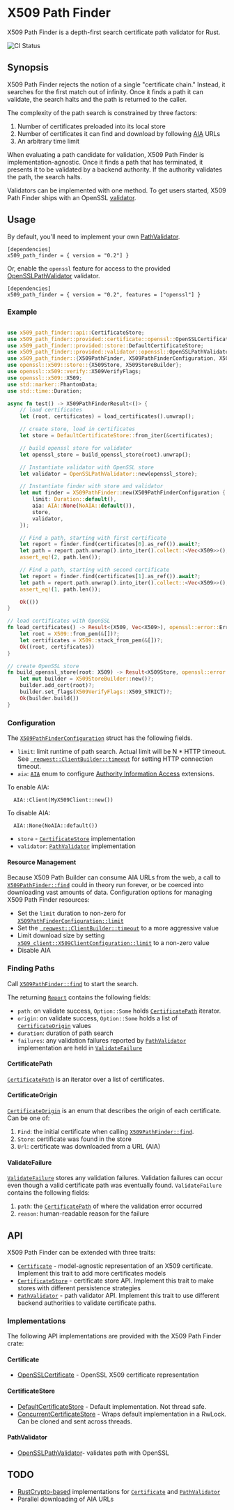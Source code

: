 # X509 Path Finder

X509 Path Finder is a depth-first search certificate path validator for Rust.

![CI Status](https://github.com/merlincinematic/x509-path-finder/actions/workflows/ci.yaml/badge.svg)

## Synopsis

X509 Path Finder rejects the notion of a single "certificate chain." Instead, it searches for the first match out of infinity. Once it finds a path it can validate, the search halts and the path is returned to the caller.

The complexity of the path search is constrained by three factors:

1. Number of certificates preloaded into its local store
2. Number of certificates it can find and download by following [AIA](https://datatracker.ietf.org/doc/html/rfc5280#section-4.2.2.1) URLs
3. An arbitrary time limit

When evaluating a path candidate for validation, X509 Path Finder is implementation-agnostic. Once it finds a path that has terminated, it presents it to be validated by a backend authority. If the authority validates the path, the search halts.

Validators can be implemented with one method. To get users started, X509 Path Finder ships with an OpenSSL [validator](crate::provided::validator::openssl::OpenSSLPathValidator).

## Usage

By default, you'll need to implement your own [PathValidator](crate::api::PathValidator).

````text
[dependencies]
x509_path_finder = { version = "0.2"] }
````

Or, enable the `openssl` feature for access to the provided [OpenSSLPathValidator](crate::provided::validator::openssl::OpenSSLPathValidator) validator.

````text
[dependencies]
x509_path_finder = { version = "0.2", features = ["openssl"] }
````


### Example

```` rust no_run

use x509_path_finder::api::CertificateStore;
use x509_path_finder::provided::certificate::openssl::OpenSSLCertificateIterator;
use x509_path_finder::provided::store::DefaultCertificateStore;
use x509_path_finder::provided::validator::openssl::OpenSSLPathValidator;
use x509_path_finder::{X509PathFinder, X509PathFinderConfiguration, X509PathFinderResult, AIA, NoAIA};
use openssl::x509::store::{X509Store, X509StoreBuilder};
use openssl::x509::verify::X509VerifyFlags;
use openssl::x509::X509;
use std::marker::PhantomData;
use std::time::Duration;

async fn test() -> X509PathFinderResult<()> {
    // load certificates
    let (root, certificates) = load_certificates().unwrap();

    // create store, load in certificates
    let store = DefaultCertificateStore::from_iter(&certificates);

    // build openssl store for validator
    let openssl_store = build_openssl_store(root).unwrap();

    // Instantiate validator with OpenSSL store
    let validator = OpenSSLPathValidator::new(openssl_store);

    // Instantiate finder with store and validator
    let mut finder = X509PathFinder::new(X509PathFinderConfiguration {
        limit: Duration::default(),
        aia: AIA::None(NoAIA::default()),
        store,
        validator,
    });

    // Find a path, starting with first certificate
    let report = finder.find(certificates[0].as_ref()).await?;
    let path = report.path.unwrap().into_iter().collect::<Vec<X509>>();
    assert_eq!(2, path.len());

    // Find a path, starting with second certificate
    let report = finder.find(certificates[1].as_ref()).await?;
    let path = report.path.unwrap().into_iter().collect::<Vec<X509>>();
    assert_eq!(1, path.len());

    Ok(())
}

// load certificates with OpenSSL
fn load_certificates() -> Result<(X509, Vec<X509>), openssl::error::ErrorStack> {
    let root = X509::from_pem(&[])?;
    let certificates = X509::stack_from_pem(&[])?;
    Ok((root, certificates))
}

// create OpenSSL store
fn build_openssl_store(root: X509) -> Result<X509Store, openssl::error::ErrorStack> {
    let mut builder = X509StoreBuilder::new()?;
    builder.add_cert(root)?;
    builder.set_flags(X509VerifyFlags::X509_STRICT)?;
    Ok(builder.build())
}

````

### Configuration


The  [`X509PathFinderConfiguration`](crate::X509PathFinderConfiguration) struct has the following fields.

* `limit`: limit runtime of path search. Actual limit will be N * HTTP timeout. See [` reqwest::ClientBuilder::timeout`](https://docs.rs/reqwest/0.11.20/reqwest/struct.ClientBuilder.html#method.timeout) for setting HTTP connection timeout.
* `aia`: [`AIA`](crate::AIA) enum to configure [Authority Information Access](https://datatracker.ietf.org/doc/html/rfc5280#section-4.2.2.1) extensions.

To enable AIA:
```` text
  AIA::Client(MyX509Client::new())
````  

To disable AIA:
```` text
  AIA::None(NoAIA::default())
````  
* `store` - [`CertificateStore`](crate::api::CertificateStore) implementation
* `validator`: [`PathValidator`](crate::api::PathValidator) implementation

#### Resource Management

Because X509 Path Builder can consume AIA URLs from the web, a call to [`X509PathFinder::find`](crate::X509PathFinder::find) could in theory run forever, or be coerced into downloading vast amounts of data. Configuration options for managing X509 Path Finder resources:

* Set the `limit` duration to non-zero for  [`X509PathFinderConfiguration::limit`](crate::X509PathFinderConfiguration::limit)
* Set the [` reqwest::ClientBuilder::timeout`](https://docs.rs/reqwest/0.11.20/reqwest/struct.ClientBuilder.html#method.timeout) to a more aggressive value
* Limit download size by setting [`x509_client::X509ClientConfiguration::limit`](https://docs.rs/x509-client/2.0.1/x509_client/struct.X509ClientConfiguration.html#structfield.limit) to a non-zero value
* Disable AIA

### Finding Paths

Call [`X509PathFinder::find`](crate::X509PathFinder::find) to start the search.

The returning [`Report`](crate::report::Report) contains the following fields:

* `path`: on validate success, `Option::Some` holds [`CertificatePath`](crate::report::CertificatePath) iterator.
* `origin`: on validate success, `Option::Some` holds a list of [`CertificateOrigin`](crate::report::CertificateOrigin) values
* `duration`: duration of path search 
* `failures`: any validation failures reported by [`PathValidator`](crate::api::PathValidator) implementation are held in [`ValidateFailure`](crate::report::ValidateFailure)

#### CertificatePath
[`CertificatePath`](crate::report::CertificatePath) is an iterator over a list of certificates.

#### CertificateOrigin
[`CertificateOrigin`](crate::report::CertificateOrigin) is an enum that describes the origin of each certificate. Can be one of:

1. `Find`: the initial certificate when calling [`X509PathFinder::find`](crate::X509PathFinder::find).
2. `Store`: certificate was found in the store
3. `Url`: certificate was downloaded from a URL (AIA)

#### ValidateFailure

[`ValidateFailure`](crate::report::ValidateFailure) stores any validation failures. Validation failures can occur even though a valid certificate path was eventually found. `ValidateFailure` contains the following fields:

1. `path`: the [`CertificatePath`](crate::report::CertificatePath) of where the validation error occurred
2. `reason`: human-readable reason for the failure

## API

X509 Path Finder can be extended with three traits:

* [`Certificate`](crate::api::Certificate) - model-agnostic representation of an X509 certificate. Implement this trait to add more certificates models
* [`CertificateStore`](crate::api::CertificateStore) - certificate store API. Implement this trait to make stores with different persistence strategies 
* [`PathValidator`](crate::api::PathValidator) - path validator API. Implement this trait to use different backend authorities to validate certificate paths.

### Implementations

The following API implementations are provided with the X509 Path Finder crate:

#### Certificate

* [OpenSSLCertificate](crate::provided::certificate::openssl::OpenSSLCertificate) - OpenSSL X509 certificate representation

#### CertificateStore

* [DefaultCertificateStore](crate::provided::store::DefaultCertificateStore) - Default implementation. Not thread safe.
* [ConcurrentCertificateStore](crate::provided::store::ConcurrentCertificateStore) - Wraps default implementation in a RwLock. Can be cloned and sent across threads.

#### PathValidator

* [OpenSSLPathValidator](crate::provided::validator::openssl::OpenSSLPathValidator)- validates path with OpenSSL

## TODO

* [RustCrypto-based](https://github.com/RustCrypto) implementations for  [`Certificate`](crate::api::Certificate) and  [`PathValidator`](crate::api::PathValidator) 
* Parallel downloading of AIA URLs

